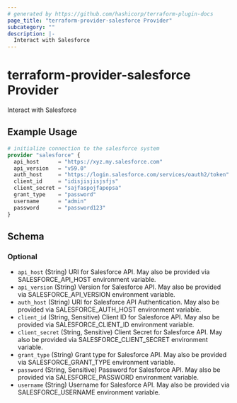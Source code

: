 ```yaml
---
# generated by https://github.com/hashicorp/terraform-plugin-docs
page_title: "terraform-provider-salesforce Provider"
subcategory: ""
description: |-
  Interact with Salesforce
---
```


# terraform-provider-salesforce Provider

Interact with Salesforce

## Example Usage

```terraform
# initialize connection to the salesforce system
provider "salesforce" {
  api_host      = "https://xyz.my.salesforce.com"
  api_version   = "v59.0"
  auth_host     = "https://login.salesforce.com/services/oauth2/token"
  client_id     = "idisjisjisjsfjs"
  client_secret = "sajfaspojfapopsa"
  grant_type    = "password"
  username      = "admin"
  password      = "password123"
}
```

<!-- schema generated by tfplugindocs -->
## Schema

### Optional

- `api_host` (String) URI for Salesforce API. May also be provided via SALESFORCE_API_HOST environment variable.
- `api_version` (String) Version for Salesforce API. May also be provided via SALESFORCE_API_VERSION environment variable.
- `auth_host` (String) URI for Salesforce API Authentication. May also be provided via SALESFORCE_AUTH_HOST environment variable.
- `client_id` (String, Sensitive) Client ID for Salesforce API. May also be provided via SALESFORCE_CLIENT_ID environment variable.
- `client_secret` (String, Sensitive) Client Secret for Salesforce API. May also be provided via SALESFORCE_CLIENT_SECRET environment variable.
- `grant_type` (String) Grant type for Salesforce API. May also be provided via SALESFORCE_GRANT_TYPE environment variable.
- `password` (String, Sensitive) Password for Salesforce API. May also be provided via SALESFORCE_PASSWORD environment variable.
- `username` (String) Username for Salesforce API. May also be provided via SALESFORCE_USERNAME environment variable.
